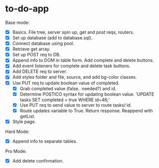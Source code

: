 # to-do-app

Base mode:
- [x] Basics. File tree, server spin up, get and post reqs, routers.
- [x] Set up database (add to database.sql).
- [x] Connect database using pool.
- [x] Retrieve get array.
- [x] Set up POST req to DB.
- [x] Append info to DOM in table form. Add complete and delete buttons.
- [x] Add event listeners for complete and delete task buttons.
- [x] Add DELETE req to server.
- [x] Add styles folder and file, source, and add bg-color classes.
- [x] Use PUT req to update boolean value of completed.
    - [x] Grab completed value (false.. needed?) and id.
    - [x] Determine POSTICO syntax for updating boolean value.
        'UPDATE tasks SET completed = true WHERE id=46;'
    - [x] Use PUT req to send value to server to route tasks/:id.
    - [x] Route updates variable to True. Return response. Reappend with getList.
- [x] Style page.

Hard Mode:
- [x] Append info to separate tables.

Pro Mode: 
- [x] Add delete confirmation.